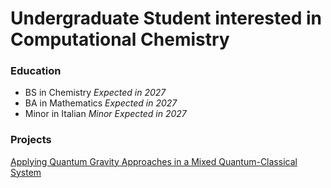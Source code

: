 # Undergraduate Student interested in Computational Chemistry

### Education
- BS in Chemistry _Expected in 2027_
- BA in Mathematics _Expected in 2027_
- Minor in Italian _Minor Expected in 2027_

### Projects
[Applying Quantum Gravity Approaches in a Mixed Quantum-Classical System](https://github.com/ralph-tyrell/healed-sc-sim)
